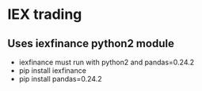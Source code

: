 # IEX trading
## Uses iexfinance python2 module

- iexfinance must run with python2 and pandas=0.24.2
- pip install iexfinance
- pip install pandas=0.24.2
